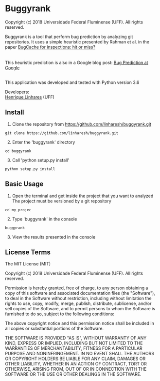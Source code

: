 Buggyrank
==========
Copyright (c) 2018 Universidade Federal Fluminense (UFF). All rights reserved.

Buggyrank is a tool that perform bug prediction by analyzing git repositories. It uses a simple heuristic presented by Rahman et al. in the paper <a href="https://scholar.google.com/scholar?q=Bug+Cache+for+inspections%3A+hit+or+miss%3F">BugCache for inspections: hit or miss?</a><br>
<br><br>
This heuristic prediction is also in a Google blog post: <a href="http://google-engtools.blogspot.com/2011/12/bug-prediction-at-google.html">Bug Prediction at Google</a>
<br><br>

This application was developed and tested with Python version 3.6  

Developers:<br>
<a href="https://github.com/linharesh">Henrique Linhares</a> (UFF)<br>

Install
------------------

1) Clone the repository from https://github.com/linharesh/buggyrank.git
```
git clone https://github.com/linharesh/buggyrank.git
``` 

2) Enter the 'buggyrank' directory
```
cd buggyrank
``` 

3) Call 'python setup.py install' 
```
python setup.py install
``` 

Basic Usage
------------------

1) Open the terminal and get inside the project that you want to analyzed
The project must be versioned by a git repository
```
cd my_projec
``` 

2) Type 'buggyrank' in the console
```
buggyrank
``` 

3) View the results presented in the console 


License Terms
-------------

The MIT License (MIT)

Copyright (c) 2018 Universidade Federal Fluminense (UFF). All rights reserved.

Permission is hereby granted, free of charge, to any person obtaining a copy of
this software and associated documentation files (the "Software"), to deal in
the Software without restriction, including without limitation the rights to
use, copy, modify, merge, publish, distribute, sublicense, and/or sell copies of
the Software, and to permit persons to whom the Software is furnished to do so,
subject to the following conditions:

The above copyright notice and this permission notice shall be included in all
copies or substantial portions of the Software.

THE SOFTWARE IS PROVIDED "AS IS", WITHOUT WARRANTY OF ANY KIND, EXPRESS OR
IMPLIED, INCLUDING BUT NOT LIMITED TO THE WARRANTIES OF MERCHANTABILITY, FITNESS
FOR A PARTICULAR PURPOSE AND NONINFRINGEMENT. IN NO EVENT SHALL THE AUTHORS OR
COPYRIGHT HOLDERS BE LIABLE FOR ANY CLAIM, DAMAGES OR OTHER LIABILITY, WHETHER
IN AN ACTION OF CONTRACT, TORT OR OTHERWISE, ARISING FROM, OUT OF OR IN
CONNECTION WITH THE SOFTWARE OR THE USE OR OTHER DEALINGS IN THE SOFTWARE.
